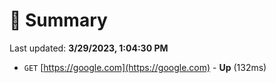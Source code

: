# 📖 Summary
Last updated: **3/29/2023, 1:04:30 PM**

- `GET` [https://google.com](https://google.com) - **Up** (132ms)

